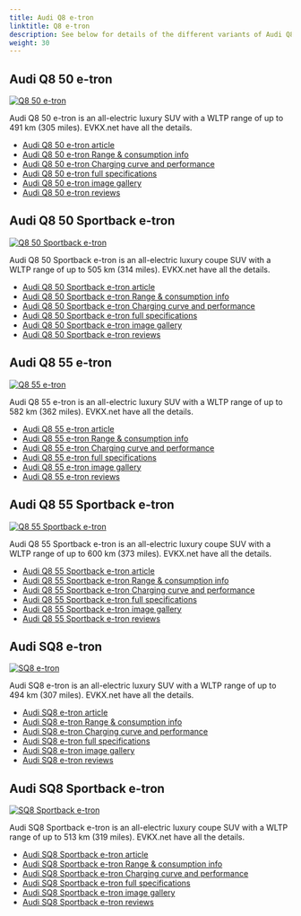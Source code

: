 ```yaml
---
title: Audi Q8 e-tron
linktitle: Q8 e-tron
description: See below for details of the different variants of Audi Q8 e-tron
weight: 30
---
```

## Audi Q8 50 e-tron

[![Q8 50 e-tron](https://media.evkx.net/multimedia/models/audi/q8_e-tron/q8_50_e-tron/main_1_st.jpg)](/models/audi/q8_e-tron/q8_50_e-tron/)

Audi Q8 50 e-tron is an all-electric luxury SUV with a WLTP range of up to 491 km (305 miles). EVKX.net have all the details. 

- [Audi Q8 50 e-tron article](/models/audi/q8_e-tron/q8_50_e-tron/)
- [Audi Q8 50 e-tron Range & consumption info](/models/audi/q8_e-tron/q8_50_e-tron//rangeandconsumption)
- [Audi Q8 50 e-tron Charging curve and performance](/models/audi/q8_e-tron/q8_50_e-tron//chargingcurve)
- [Audi Q8 50 e-tron full specifications](/models/audi/q8_e-tron/q8_50_e-tron//specifications)
- [Audi Q8 50 e-tron image gallery](/models/audi/q8_e-tron/q8_50_e-tron//gallery)
- [Audi Q8 50 e-tron reviews](/models/audi/q8_e-tron/q8_50_e-tron//reviews)

## Audi Q8 50 Sportback e-tron

[![Q8 50 Sportback e-tron](https://media.evkx.net/multimedia/models/audi/q8_e-tron/q8_50_sportback_e-tron/main_1_st.jpeg)](/models/audi/q8_e-tron/q8_50_sportback_e-tron/)

Audi Q8 50 Sportback e-tron is an all-electric luxury coupe SUV with a WLTP range of up to 505 km (314 miles). EVKX.net have all the details. 

- [Audi Q8 50 Sportback e-tron article](/models/audi/q8_e-tron/q8_50_sportback_e-tron/)
- [Audi Q8 50 Sportback e-tron Range & consumption info](/models/audi/q8_e-tron/q8_50_sportback_e-tron//rangeandconsumption)
- [Audi Q8 50 Sportback e-tron Charging curve and performance](/models/audi/q8_e-tron/q8_50_sportback_e-tron//chargingcurve)
- [Audi Q8 50 Sportback e-tron full specifications](/models/audi/q8_e-tron/q8_50_sportback_e-tron//specifications)
- [Audi Q8 50 Sportback e-tron image gallery](/models/audi/q8_e-tron/q8_50_sportback_e-tron//gallery)
- [Audi Q8 50 Sportback e-tron reviews](/models/audi/q8_e-tron/q8_50_sportback_e-tron//reviews)

## Audi Q8 55 e-tron

[![Q8 55 e-tron](https://media.evkx.net/multimedia/models/audi/q8_e-tron/q8_55_e-tron/main_1_st.jpg)](/models/audi/q8_e-tron/q8_55_e-tron/)

Audi Q8 55 e-tron is an all-electric luxury SUV with a WLTP range of up to 582 km (362 miles). EVKX.net have all the details. 

- [Audi Q8 55 e-tron article](/models/audi/q8_e-tron/q8_55_e-tron/)
- [Audi Q8 55 e-tron Range & consumption info](/models/audi/q8_e-tron/q8_55_e-tron//rangeandconsumption)
- [Audi Q8 55 e-tron Charging curve and performance](/models/audi/q8_e-tron/q8_55_e-tron//chargingcurve)
- [Audi Q8 55 e-tron full specifications](/models/audi/q8_e-tron/q8_55_e-tron//specifications)
- [Audi Q8 55 e-tron image gallery](/models/audi/q8_e-tron/q8_55_e-tron//gallery)
- [Audi Q8 55 e-tron reviews](/models/audi/q8_e-tron/q8_55_e-tron//reviews)

## Audi Q8 55 Sportback e-tron

[![Q8 55 Sportback e-tron](https://media.evkx.net/multimedia/models/audi/q8_e-tron/q8_55_sportback_e-tron/main_1_st.jpeg)](/models/audi/q8_e-tron/q8_55_sportback_e-tron/)

Audi Q8 55 Sportback e-tron is an all-electric luxury coupe SUV with a WLTP range of up to 600 km (373 miles). EVKX.net have all the details. 

- [Audi Q8 55 Sportback e-tron article](/models/audi/q8_e-tron/q8_55_sportback_e-tron/)
- [Audi Q8 55 Sportback e-tron Range & consumption info](/models/audi/q8_e-tron/q8_55_sportback_e-tron//rangeandconsumption)
- [Audi Q8 55 Sportback e-tron Charging curve and performance](/models/audi/q8_e-tron/q8_55_sportback_e-tron//chargingcurve)
- [Audi Q8 55 Sportback e-tron full specifications](/models/audi/q8_e-tron/q8_55_sportback_e-tron//specifications)
- [Audi Q8 55 Sportback e-tron image gallery](/models/audi/q8_e-tron/q8_55_sportback_e-tron//gallery)
- [Audi Q8 55 Sportback e-tron reviews](/models/audi/q8_e-tron/q8_55_sportback_e-tron//reviews)

## Audi SQ8 e-tron

[![SQ8 e-tron](https://media.evkx.net/multimedia/models/audi/q8_e-tron/sq8_e-tron/main_1_st.jpeg)](/models/audi/q8_e-tron/sq8_e-tron/)

Audi SQ8 e-tron is an all-electric luxury SUV with a WLTP range of up to 494 km (307 miles). EVKX.net have all the details. 

- [Audi SQ8 e-tron article](/models/audi/q8_e-tron/sq8_e-tron/)
- [Audi SQ8 e-tron Range & consumption info](/models/audi/q8_e-tron/sq8_e-tron//rangeandconsumption)
- [Audi SQ8 e-tron Charging curve and performance](/models/audi/q8_e-tron/sq8_e-tron//chargingcurve)
- [Audi SQ8 e-tron full specifications](/models/audi/q8_e-tron/sq8_e-tron//specifications)
- [Audi SQ8 e-tron image gallery](/models/audi/q8_e-tron/sq8_e-tron//gallery)
- [Audi SQ8 e-tron reviews](/models/audi/q8_e-tron/sq8_e-tron//reviews)

## Audi SQ8 Sportback e-tron

[![SQ8 Sportback e-tron](https://media.evkx.net/multimedia/models/audi/q8_e-tron/sq8_sportback_e-tron/main_1_st.jpg)](/models/audi/q8_e-tron/sq8_sportback_e-tron/)

Audi SQ8 Sportback e-tron is an all-electric luxury coupe SUV with a WLTP range of up to 513 km (319 miles). EVKX.net have all the details. 

- [Audi SQ8 Sportback e-tron article](/models/audi/q8_e-tron/sq8_sportback_e-tron/)
- [Audi SQ8 Sportback e-tron Range & consumption info](/models/audi/q8_e-tron/sq8_sportback_e-tron//rangeandconsumption)
- [Audi SQ8 Sportback e-tron Charging curve and performance](/models/audi/q8_e-tron/sq8_sportback_e-tron//chargingcurve)
- [Audi SQ8 Sportback e-tron full specifications](/models/audi/q8_e-tron/sq8_sportback_e-tron//specifications)
- [Audi SQ8 Sportback e-tron image gallery](/models/audi/q8_e-tron/sq8_sportback_e-tron//gallery)
- [Audi SQ8 Sportback e-tron reviews](/models/audi/q8_e-tron/sq8_sportback_e-tron//reviews)

